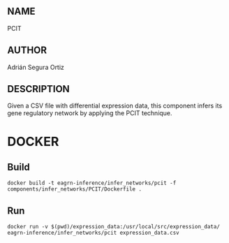 ## NAME

PCIT

## AUTHOR

Adrián Segura Ortiz

## DESCRIPTION

Given a CSV file with differential expression data, this component infers its gene regulatory network by applying the PCIT technique.

# DOCKER

## Build

```
docker build -t eagrn-inference/infer_networks/pcit -f components/infer_networks/PCIT/Dockerfile .
```

## Run

```
docker run -v $(pwd)/expression_data:/usr/local/src/expression_data/ eagrn-inference/infer_networks/pcit expression_data.csv
```
